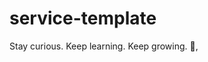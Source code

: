 # service-template

<!-- INSPIRATIONAL_QUOTE_START -->
Stay curious. Keep learning. Keep growing.
👀,
<!-- INSPIRATIONAL_QUOTE_END -->
